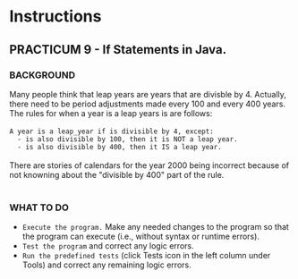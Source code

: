 # Instructions  

## PRACTICUM 9 - If Statements in Java.<br>

### BACKGROUND
Many people think that leap years are years that are divisble by 4. Actually, there need to be period adjustments made every 100 and every 400 years. The rules for when a year is a leap years is are follows:
<br><br>
`A year is a leap_year if is divisible by 4, except:`<br>
`  - is also divisible by 100, then it is NOT a leap year.`<br>
`  - is also divisible by 400, then it IS a leap year.`
<br><br>
There are stories of calendars for the year 2000 being incorrect
because of not knowning about the "divisible by 400" part of the rule.
<br><br>
### WHAT TO DO

- `Execute the program.` Make any needed changes to the program so that
the program can execute (i.e., without syntax or runtime errors).
- `Test the program` and correct any logic errors.
- `Run the predefined tests` (click Tests icon in the left column
under Tools) and correct any remaining logic errors.

